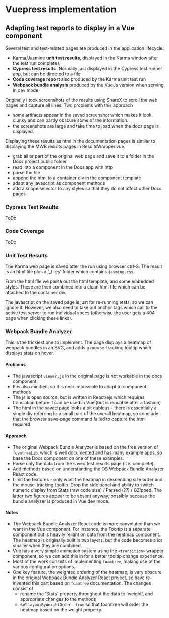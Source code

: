 # Vuepress implementation

## Adapting test reports to display in a Vue component

Several test and test-related pages are produced in the application lifecycle:

- Karma/Jasmine **unit test results**, displayed in the Karma window after the test run completes
- **Cypress test results**. Normally just displayed in the Cypress test runner app, but can be directed to a file
- **Code coverage report** also produced by the Karma unit test run
- **Webpack bundle analysis** produced by the VueJs version when serving in dev mode

Originally I took screenshots of the results using ShareX to scroll the web pages and capture all lines. Two problems with this approach

- some artifacts appear in the saved screenshot which makes it look clunky and can partly obscure some of the information.
- the screenshots are large and take time to load when the docs page is displayed.

Displaying these results as html in the documentation pages is similar to displaying the MWB results pages in ResultsWrapper.vue.

- grab all or part of the original web page and save it to a folder in the Docs project public folder
- read into a component in the Docs app with http
- parse the file
- append the html to a container div in the component template
- adapt any javascript as component methods
- add a scope selector to any styles so that they do not affect other Docs pages
  
### Cypress Test Results

ToDo

### Code Coverage

ToDo

### Unit Test Results

The Karma web page is saved after the run using browser ctrl-S. The result is an html file plus a '_files' folder which contains `jasmine.css`.

From the html file we parse out the html template, and some embedded styles. These are then combined into a clean html file which can be attached to the container div.

The javascript on the saved page is just for re-running tests, so we can ignore it. However, we also need to take out anchor tags which call to the active test server to run individual specs (otherwise the user gets a 404 page when clicking these links).

### Webpack Bundle Analyzer

This is the trickiest one to implement. The page displays a heatmap of webpack bundles in an SVG, and adds a mouse-tracking tooltip which displays stats on hover.

#### Problems

- The javascript `viewer.js` in the original page is not workable in the docs component.
- It is also minified, so it is near impossible to adapt to component methods
- The js is open source, but is written in React/ejs which requires translation before it can be used in Vue (but is readable after a fashion)
- The html in the saved page looks a bit dubious - there is essentially a single div referring to a small part of the overall heatmap, so conclude that the browser save-page command failed to capture the html required.

#### Appraoch

- The original Webpack Bundle Analyzer is based on the free version of `foamtreeLib`, which is well documented and has many example apps, so base the Docs component on one of these examples.
- Parse only the data from the saved test results page (it is complete).
- Add methods based on understanding the OS Webpack Bundle Analyzer React code.
- Limit the features - only want the heatmap in descending size order and the mouse-tracking tooltip. Drop the side panel and ability to switch numeric display from Stats (raw code size) / Parsed (??) / GZipped. The latter two figures appear to be absent anyway, possibly because the bundle analyzer is produced in Vue dev mode.

#### Notes

- The Webpack Bundle Analyzer React code is more convoluted than we want in the Vue component. For instance, the Tooltip is a separate component but is heavily reliant on data from the heatmap component. The heatmap is originally built in two layers, but the code becomes a lot smaller when they are combined.
- Vue has a very simple animation system using the `<transition>` wrapper component, so we can add this in for a better tooltip change experience.
- Most of the work consists of implementing `foamtree`, making use of the various configuration options. 
- One key feature, the weighted ordering of the heatmap, is very obscure in the original Webpack Bundle Analyzer React project, so have re-invented this part based on `foamtree` documentation. The changes consist of 
  - rename the 'Stats' property throughout the data to 'weight', and appropriate changes to the methods
  - set `layoutByWeightOrder: true` so that foamtree will order the heatmap based on the weight property.